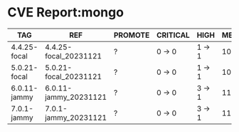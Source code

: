 # CVE Report:mongo
|     TAG      |          REF          | PROMOTE | CRITICAL |  HIGH  |  MEDIUM  |   LOW    | UNKNOWN |
|--------------|-----------------------|---------|----------|--------|----------|----------|---------|
| 4.4.25-focal | 4.4.25-focal_20231121 | ?       | 0 -> 0   | 1 -> 1 | 10 -> 5  | 34 -> 29 | 0 -> 0  |
| 5.0.21-focal | 5.0.21-focal_20231121 | ?       | 0 -> 0   | 1 -> 1 | 10 -> 5  | 34 -> 29 | 0 -> 0  |
| 6.0.11-jammy | 6.0.11-jammy_20231121 | ?       | 0 -> 0   | 3 -> 1 | 11 -> 10 | 38 -> 34 | 0 -> 0  |
| 7.0.1-jammy  | 7.0.1-jammy_20231121  | ?       | 0 -> 0   | 3 -> 1 | 11 -> 10 | 38 -> 34 | 0 -> 0  |
